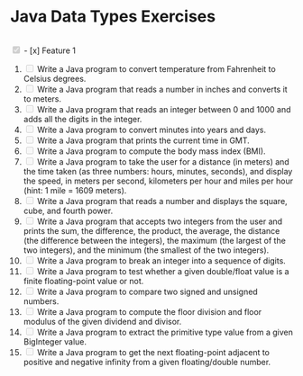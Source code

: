 # Java Data Types Exercises


###### 
<input type="checkbox" disabled checked/> - [x] Feature 1
<ol>
	<li><input type="checkbox" disabled />   Write a Java program to convert temperature from Fahrenheit to Celsius degrees.</li>
	<li> <input type="checkbox" disabled />  Write a Java program that reads a number in inches and converts it to meters.</li>
	<li><input type="checkbox" disabled /> Write a Java program that reads an integer between 0 and 1000 and adds all the digits in the integer.</li>
	<li><input type="checkbox" disabled /> Write a Java program to convert minutes into years and days.</li>
	<li><input type="checkbox" disabled />   Write a Java program that prints the current time in GMT.</li>
	<li><input type="checkbox" disabled />   Write a Java program to compute the body mass index (BMI).</li>
	<li><input type="checkbox" disabled />   Write a Java program to take the user for a distance (in meters) and the time taken (as three numbers: hours, minutes, seconds), and display the speed, in meters per second, kilometers per hour and miles per hour (hint: 1 mile = 1609 meters).</li>
	<li><input type="checkbox" disabled />   Write a Java program that reads a number and displays the square, cube, and fourth power.</li>
	<li><input type="checkbox" disabled />   Write a Java program that accepts two integers from the user and prints the sum, the difference, the product, the average, the distance (the difference between the integers), the maximum (the largest of the two integers), and the minimum (the smallest of the two integers).</li>
	<li><input type="checkbox" disabled />   Write a Java program to break an integer into a sequence of digits.</li>
	<li><input type="checkbox" disabled />   Write a Java program to test whether a given double/float value is a finite floating-point value or not.</li>
	<li><input type="checkbox" disabled />   Write a Java program to compare two signed and unsigned numbers.</li>
	<li><input type="checkbox" disabled />   Write a Java program to compute the floor division and floor modulus of the given dividend and divisor.</li>
	<li><input type="checkbox" disabled />   Write a Java program to extract the primitive type value from a given BigInteger value.</li>
	<li><input type="checkbox" disabled />   Write a Java program to get the next floating-point adjacent to positive and negative infinity from a given floating/double number.</li>
</ol>